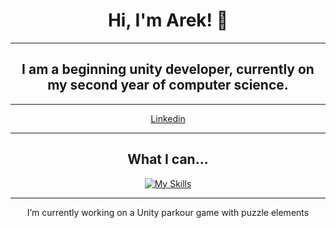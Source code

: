 <div style="text-align: center;">

# Hi, I'm Arek! 👋
---
## I am a beginning unity developer, currently on my second year of computer science.

---

[Linkedin](https://www.twojastrona.com)

---
## What I can...
[![My Skills](https://skillicons.dev/icons?i=cs,rider,unity,java,idea,blender,ps)](https://skillicons.dev)

---
I’m currently working on a Unity parkour game with puzzle elements
</div>
